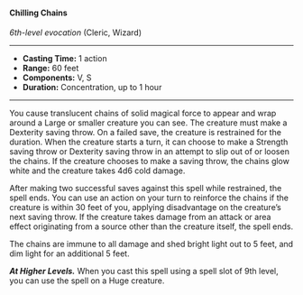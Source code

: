 #### Chilling Chains
*6th-level evocation* (Cleric, Wizard)
___
- **Casting Time:** 1 action
- **Range:** 60 feet
- **Components:** V, S
- **Duration:** Concentration, up to 1 hour
---
You cause translucent chains of solid magical force to appear and wrap around a Large or smaller creature you can see. The creature must make a Dexterity saving throw. On a failed save, the creature is restrained for the duration. When the creature starts a turn, it can choose to make a Strength saving throw or Dexterity saving throw in an attempt to slip out of or loosen the chains. If the creature chooses to make a saving throw, the chains glow white and the creature takes 4d6 cold damage.

After making two successful saves against this spell while restrained, the spell ends. You can use an action on your turn to reinforce the chains if the creature is within 30 feet of you, applying disadvantage on the creature’s next saving throw. If the creature takes damage from an attack or area effect originating from a source other than the creature itself, the spell ends.

The chains are immune to all damage and shed bright light out to 5 feet, and dim light for an additional 5 feet.

***At Higher Levels.*** When you cast this spell using a spell slot of 9th level, you can use the spell on a Huge creature.
